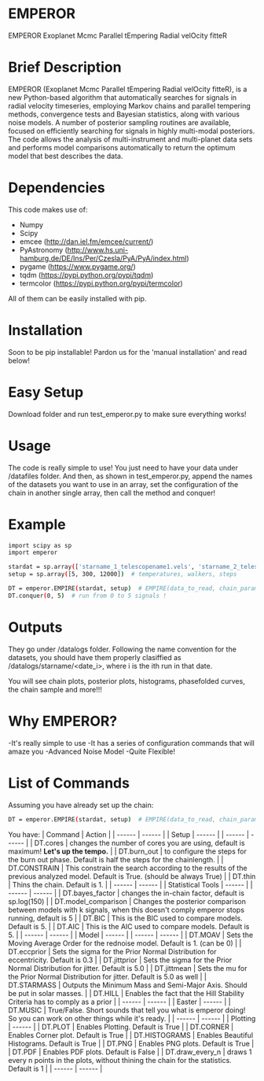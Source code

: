 # EMPEROR
EMPEROR Exoplanet Mcmc Parallel tEmpering Radial velOcity fitteR

# Brief Description

EMPEROR (Exoplanet Mcmc Parallel tEmpering Radial velOcity fitteR), is a new Python-based algorithm that automatically searches for signals in radial velocity timeseries, employing Markov chains and parallel tempering methods, convergence 
tests and Bayesian statistics, along with various noise models.  A number of posterior sampling routines are available, focused on efficiently searching for signals in highly multi-modal posteriors.  The code allows the analysis of multi-instrument and multi-planet data sets and performs model comparisons automatically to return the optimum model that best describes the data.

# Dependencies
This code makes use of:
  - Numpy
  - Scipy
  - emcee (http://dan.iel.fm/emcee/current/)
  - PyAstronomy (http://www.hs.uni-hamburg.de/DE/Ins/Per/Czesla/PyA/PyA/index.html)
  - pygame (https://www.pygame.org/)
  - tqdm (https://pypi.python.org/pypi/tqdm)
  - termcolor (https://pypi.python.org/pypi/termcolor)

All of them can be easily installed with pip.

# Installation
Soon to be pip installable! Pardon us for the 'manual installation' and read below!

# Easy Setup
Download folder and run test_emperor.py to make sure everything works!

# Usage
The code is really simple to use! You just need to have your data under /datafiles folder.
And then, as shown in test_emperor.py, append the names of the datasets you want to use in an array, set the configuration of the chain in another single array, then call the method and conquer!

# Example
```sh
import scipy as sp
import emperor

stardat = sp.array(['starname_1_telescopename1.vels', 'starname_2_telescopename2.vels'])
setup = sp.array([5, 300, 12000])  # temperatures, walkers, steps

DT = emperor.EMPIRE(stardat, setup)  # EMPIRE(data_to_read, chain_parameters)
DT.conquer(0, 5)  # run from 0 to 5 signals !
```

# Outputs
They go under /datalogs folder. Following the name convention for the datasets, you should have them properly clasiffied as /datalogs/starname/<date_i>, where i is the ith run in that date.

You will see chain plots, posterior plots, histograms, phasefolded curves, the chain sample and more!!! 

# Why EMPEROR?

  -It's really simple to use
  -It has a series of configuration commands that will amaze you
  -Advanced Noise Model
  -Quite Flexible!
  
# List of Commands
Assuming  you have already set up the chain:
```sh
DT = emperor.EMPIRE(stardat, setup)  # EMPIRE(data_to_read, chain_parameters)
```
You have:
| Command | Action |
| ------ | ------ |
| Setup | ------ |
| ------ | ------ |
| DT.cores | changes the number of cores you are using, default is maximum! **Let's up the tempo.** |
| DT.burn_out | to configure the steps for the burn out phase. Default is half the steps for the chainlength. |
| DT.CONSTRAIN | This constrain the search according to the results of the previous analyzed model. Default is True. (should be always True) |
| DT.thin | Thins the chain. Default is 1. |
| ------ | ------ |
| Statistical Tools | ------ |
| ------ | ------ |
| DT.bayes_factor | changes the in-chain factor, default is sp.log(150) |
| DT.model_comparison | Changes the posterior comparison between models with k signals, when this doesn't comply emperor stops running, default is 5 |
| DT.BIC | This is the BIC used to compare models. Default is 5. |
| DT.AIC | This is the AIC used to compare models. Default is 5. |
| ------ | ------ |
| Model | ------ |
| ------ | ------ |
| DT.MOAV | Sets the Moving Average Order for the rednoise model. Default is 1. (can be 0) |
| DT.eccprior | Sets the sigma for the Prior Normal Distribution for eccentricity. Default is 0.3 |
| DT.jittprior | Sets the sigma for the Prior Normal Distribution for jitter. Default is 5.0 |
| DT.jittmean | Sets the mu for the Prior Normal Distribution for jitter. Default is 5.0 as well |
| DT.STARMASS | Outputs the Minimum Mass and Semi-Major Axis. Should be put in solar masses. |
| DT.HILL | Enables the fact that the Hill Stability Criteria has to comply as a prior |
| ------ | ------ |
| Easter | ------ |
| DT.MUSIC | True/False. Short sounds that tell you what is emperor doing! So you can work on other things while it's ready. |
| ------ | ------ |
| Plotting | ------ |
| DT.PLOT | Enables Plotting. Default is True |
| DT.CORNER | Enables Corner plot. Default is True |
| DT.HISTOGRAMS | Enables Beautiful Histograms. Default is True |
| DT.PNG | Enables PNG plots. Default is True |
| DT.PDF | Enables PDF plots. Default is False |
| DT.draw_every_n | draws 1 every n points in the plots, without thining the chain for the statistics. Default is 1 |
| ------ | ------ |


